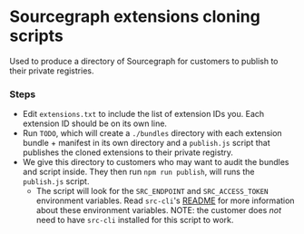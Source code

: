 # Sourcegraph extensions cloning scripts

Used to produce a directory of Sourcegraph for customers to publish to their private registries.

### Steps

- Edit `extensions.txt` to include the list of extension IDs you. Each extension ID should be on its own line.
- Run `TODO`, which will create a `./bundles` directory with each extension bundle + manifest in its own directory and a `publish.js` script that publishes the cloned extensions to their private registry.
- We give this directory to customers who may want to audit the bundles and script inside. They then run `npm run publish`, will runs the `publish.js` script.
  - The script will look for the `SRC_ENDPOINT` and `SRC_ACCESS_TOKEN` environment variables. Read `src-cli`'s [README](https://github.com/sourcegraph/src-cli#log-into-your-sourcegraph-instance) for more information about these environment variables. NOTE: the customer does _not_ need to have `src-cli` installed for this script to work.
